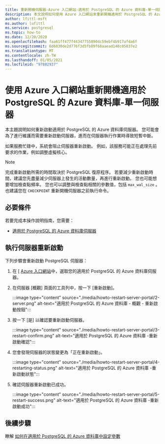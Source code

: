 ```yaml
---
title: 重新開機伺服器-Azure 入口網站-適用於 PostgreSQL 的 Azure 資料庫-單一伺服器
description: 本文說明如何使用 Azure 入口網站來重新開機適用於 PostgreSQL 的 Azure 資料庫單一伺服器。
author: lfittl-msft
ms.author: lufittl
ms.service: postgresql
ms.topic: how-to
ms.date: 12/20/2020
ms.openlocfilehash: faa61ff477f44347755890dc59ebf4b917afda6f
ms.sourcegitcommit: 6d6030de2d776f3d5fb89f68aaead148c05837e2
ms.translationtype: MT
ms.contentlocale: zh-TW
ms.lasthandoff: 01/05/2021
ms.locfileid: "97882937"
---
```

# <a name="restart-azure-database-for-postgresql---single-server-using-the-azure-portal"></a>使用 Azure 入口網站重新開機適用於 PostgreSQL 的 Azure 資料庫-單一伺服器
本主題說明如何重新啟動適用於 PostgreSQL 的 Azure 資料庫伺服器。 您可能會為了進行維護而需要重新啟動伺服器，進而在伺服器執行作業時導致短暫中斷。

如果服務忙碌中，系統會阻止伺服器重新啟動。 例如，該服務可能正在處理先前要求的作業，例如調整虛擬核心。
 
> [!NOTE] 
> 完成重新啟動所需的時間取決於 PostgreSQL 復原程序。 若要減少重新啟動時間，建議您先盡量減少伺服器上發生的活動數量，再進行重新啟動。 您也可能想要增加檢查點頻率。 您也可以調整與檢查點相關的參數值，包括 `max_wal_size` 。 也建議您在 `CHECKPOINT` 重新開機伺服器之前執行命令。

## <a name="prerequisites"></a>必要條件
若要完成本操作說明指南，您需要：
- [適用於 PostgreSQL 的 Azure 資料庫伺服器](quickstart-create-server-database-portal.md)

## <a name="perform-server-restart"></a>執行伺服器重新啟動

下列步驟會重新啟動 PostgreSQL 伺服器：

1. 在 [ [Azure 入口網站](https://portal.azure.com/)中，選取您的適用於 PostgreSQL 的 Azure 資料庫伺服器。

2. 在伺服器 [概觀] 頁面的工具列中，按一下 [重新啟動]。

   :::image type="content" source="./media/howto-restart-server-portal/2-server.png" alt-text="適用於 PostgreSQL 的 Azure 資料庫 - 概觀 - 重新啟動按鈕":::

3. 按一下 [是] 以確認要重新啟動伺服器。

   :::image type="content" source="./media/howto-restart-server-portal/3-restart-confirm.png" alt-text="適用於 PostgreSQL 的 Azure 資料庫 -重新啟動確認":::

4. 您會發現伺服器的狀態變更為「正在重新啟動」。

   :::image type="content" source="./media/howto-restart-server-portal/4-restarting-status.png" alt-text="適用於 PostgreSQL 的 Azure 資料庫 -重新啟動狀態":::

5. 確認伺服器重新啟動已成功。

   :::image type="content" source="./media/howto-restart-server-portal/5-restart-success.png" alt-text="適用於 PostgreSQL 的 Azure 資料庫 -重新啟動成功":::

## <a name="next-steps"></a>後續步驟

瞭解 [如何在適用於 PostgreSQL 的 Azure 資料庫中設定參數](howto-configure-server-parameters-using-portal.md)

